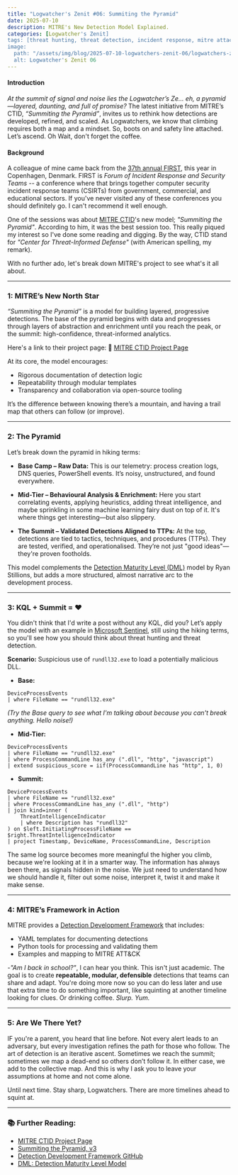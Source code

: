 ```yaml
---
title: "Logwatcher's Zenit #06: Summiting the Pyramid"
date: 2025-07-10
description: MITRE's New Detection Model Explained.
categories: [Logwatcher's Zenit]
tags: [threat hunting, threat detection, incident response, mitre attack]
image:
  path: "/assets/img/blog/2025-07-10-logwatchers-zenit-06/logwatchers-zenit-title-06.png"
  alt: Logwatcher's Zenit 06
---
```


#### Introduction

*At the summit of signal and noise lies the Logwatcher’s Ze... eh, a pyramid—layered, daunting, and full of promise?*
The latest initiative from MITRE’s CTID, *“Summiting the Pyramid”*, invites us to rethink how detections are developed, refined, and scaled. As Logwatchers, we know that climbing requires both a map and a mindset. So, boots on and safety line attached. Let’s ascend. Oh Wait, don't forget the coffee.

#### Background

A colleague of mine came back from the [37th annual FIRST](https://www.first.org/conference/2025/), this year in Copenhagen, Denmark. FIRST is *Forum of Incident Response and Security Teams* -- a conference where that brings together computer security incident response teams (CSIRTs) from government, commercial, and educational sectors. If you've never visited any of these conferences you should definitely go. I can't recommend it well enough.

One of the sessions was about [MITRE CTID](https://ctid.mitre.org/)'s new model; *"Summiting the Pyramid"*. According to him, it was the best session too. This really piqued my interest so I've done some reading and digging. By the way, CTID stand for *"Center for Threat-Informed Defense"* (with American spelling, my remark).

With no further ado, let's break down MITRE's project to see what's it all about.

---
### 1: MITRE’s New North Star

*“Summiting the Pyramid”* is a model for building layered, progressive detections. The base of the pyramid begins with data and progresses through layers of abstraction and enrichment until you reach the peak, or the summit: high-confidence, threat-informed analytics.

Here's a link to their project page:
🔗 [MITRE CTID Project Page](https://ctid.mitre.org/projects/summiting-the-pyramid/)

At its core, the model encourages:

- Rigorous documentation of detection logic
- Repeatability through modular templates
- Transparency and collaboration via open-source tooling

It’s the difference between knowing there’s a mountain, and having a trail map that others can follow (or improve).

---
### 2: The Pyramid 

Let’s break down the pyramid in hiking terms:

- **Base Camp – Raw Data:** This is our telemetry: process creation logs, DNS queries, PowerShell events. It’s noisy, unstructured, and found everywhere.

- **Mid-Tier – Behavioural Analysis & Enrichment:** Here you start correlating events, applying heuristics, adding threat intelligence, and maybe sprinkling in some machine learning fairy dust on top of it. It's where things get interesting—but also slippery.

- **The Summit – Validated Detections Aligned to TTPs:** At the top, detections are tied to tactics, techniques, and procedures (TTPs). They are tested, verified, and operationalised. They’re not just "good ideas"—they're proven footholds.

This model complements the [Detection Maturity Level (DML)](https://ryanstillions.blogspot.com/2014/04/the-dml-model_21.html) model by Ryan Stillions, but adds a more structured, almost narrative arc to the development process.

---
### 3: KQL + Summit = ❤️

You didn't think that I'd write a post without any KQL, did you? Let’s apply the model with an example in [Microsoft Sentinel](https://learn.microsoft.com/en-us/azure/sentinel/overview?tabs=defender-portal&?wt.mc_id=MVP_387063), still using the hiking terms, so you'll see how you should think about threat hunting and threat detection.

**Scenario:** Suspicious use of `rundll32.exe` to load a potentially malicious DLL.

- **Base:**
```kql
DeviceProcessEvents
| where FileName == "rundll32.exe"
```
*(Try the Base query to see what I'm talking about because you can't break anything. Hello noise!)*


- **Mid-Tier:**
```kql
DeviceProcessEvents
| where FileName == "rundll32.exe"
| where ProcessCommandLine has_any (".dll", "http", "javascript")
| extend suspicious_score = iif(ProcessCommandLine has "http", 1, 0)
```


- **Summit:**
```kql
DeviceProcessEvents
| where FileName == "rundll32.exe"
| where ProcessCommandLine has_any (".dll", "http")
| join kind=inner (
    ThreatIntelligenceIndicator
    | where Description has "rundll32"
) on $left.InitiatingProcessFileName == $right.ThreatIntelligenceIndicator
| project Timestamp, DeviceName, ProcessCommandLine, Description
```

The same log source becomes more meaningful the higher you climb, because we're looking at it in a smarter way. The information has always been there, as signals hidden in the noise. We just need to understand how we should handle it, filter out some noise, interpret it, twist it and make it make sense.

---
### 4: MITRE’s Framework in Action

MITRE provides a [Detection Development Framework](https://github.com/center-for-threat-informed-defense/detection-development-framework) that includes:

- YAML templates for documenting detections
- Python tools for processing and validating them
- Examples and mapping to MITRE ATT&CK

*-"Am I back in school?"*, I can hear you think. This isn't just academic. The goal is to create **repeatable, modular, defensible** detections that teams can share and adapt. You're doing more now so you can do less later and use that extra time to do something important, like squinting at another timeline looking for clues. Or drinking coffee. *Slurp. Yum.*

---
### 5: Are We There Yet?

IF you're a parent, you heard that line before. Not every alert leads to an adversary, but every investigation refines the path for those who follow. The art of detection is an iterative ascent. Sometimes we reach the summit; sometimes we map a dead-end so others don’t follow it. In either case, we add to the collective map. And this is why I ask you to leave your assumptions at home and not come alone.

Until next time. Stay sharp, Logwatchers. There are more timelines ahead to squint at.

---
### 📚 Further Reading:

- [MITRE CTID Project Page](https://ctid.mitre.org/projects/summiting-the-pyramid/)
- [Summiting the Pyramid, v3](https://center-for-threat-informed-defense.github.io/summiting-the-pyramid/)
- [Detection Development Framework GitHub](https://github.com/center-for-threat-informed-defense/detection-development-framework)
- [DML: Detection Maturity Level Model](https://ryanstillions.blogspot.com/2014/04/the-dml-model_21.html)
